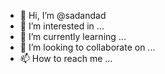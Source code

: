 - 👋 Hi, I’m @sadandad
- 👀 I’m interested in ...
- 🌱 I’m currently learning ...
- 💞️ I’m looking to collaborate on ...
- 📫 How to reach me ...

<!---
sadandad/sadandad is a ✨ special ✨ repository because its `README.md` (this file) appears on your GitHub profile.
You can click the Preview link to take a look at your changes.
--->
